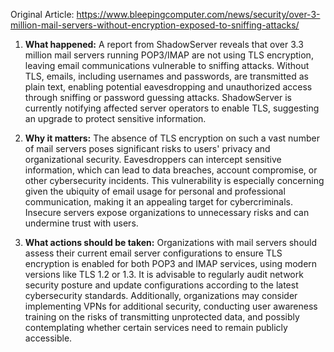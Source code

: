 Original Article: https://www.bleepingcomputer.com/news/security/over-3-million-mail-servers-without-encryption-exposed-to-sniffing-attacks/

1) **What happened:** A report from ShadowServer reveals that over 3.3 million mail servers running POP3/IMAP are not using TLS encryption, leaving email communications vulnerable to sniffing attacks. Without TLS, emails, including usernames and passwords, are transmitted as plain text, enabling potential eavesdropping and unauthorized access through sniffing or password guessing attacks. ShadowServer is currently notifying affected server operators to enable TLS, suggesting an upgrade to protect sensitive information.

2) **Why it matters:** The absence of TLS encryption on such a vast number of mail servers poses significant risks to users' privacy and organizational security. Eavesdroppers can intercept sensitive information, which can lead to data breaches, account compromise, or other cybersecurity incidents. This vulnerability is especially concerning given the ubiquity of email usage for personal and professional communication, making it an appealing target for cybercriminals. Insecure servers expose organizations to unnecessary risks and can undermine trust with users.

3) **What actions should be taken:** Organizations with mail servers should assess their current email server configurations to ensure TLS encryption is enabled for both POP3 and IMAP services, using modern versions like TLS 1.2 or 1.3. It is advisable to regularly audit network security posture and update configurations according to the latest cybersecurity standards. Additionally, organizations may consider implementing VPNs for additional security, conducting user awareness training on the risks of transmitting unprotected data, and possibly contemplating whether certain services need to remain publicly accessible.